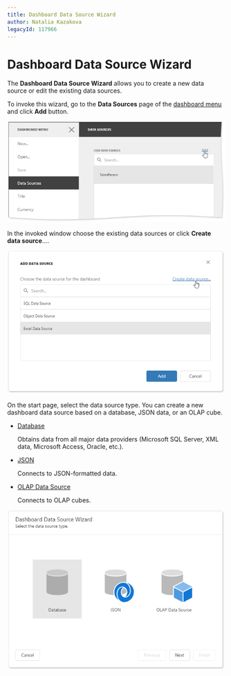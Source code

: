 ```yaml
---
title: Dashboard Data Source Wizard
author: Natalia Kazakova
legacyId: 117966
---
```

# Dashboard Data Source Wizard

The **Dashboard Data Source Wizard** allows you to create a new data source or edit the existing data sources.

To invoke this wizard, go to the **Data Sources** page of the [dashboard menu](../../ui-elements/dashboard-menu.md) and click **Add** button.

![](../../../../images/dashboard-data-sources-add-button.png)

In the invoked window choose the existing data sources or click **Create data source**....

![](../../../../images/dashboard-create-data-source.png) 

On the start page, select the data source type. You can create a new dashboard data source based on a database, JSON data, or an OLAP cube.

* [Database](../working-with-sql-data-sources/dashboard-data-source-wizard/specify-data-source-settings-database.md)

  Obtains data from all major data providers (Microsoft SQL Server, XML data, Microsoft Access, Oracle, etc.).

* [JSON](../working-with-sql-data-sources/dashboard-data-source-wizard/specify-data-source-settings-json.md)

  Connects to JSON-formatted data.

* [OLAP Data Source](../working-with-sql-data-sources/dashboard-data-source-wizard/specify-data-source-settings-olap.md) 

  Connects to OLAP cubes.

![](../../../../images/dashboard-data-source-types.png)

